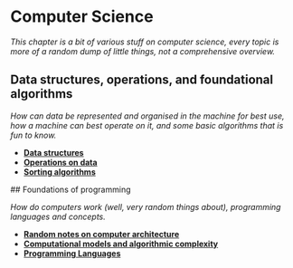 # Computer Science

*This chapter is a bit of various stuff on computer science, every topic is more of a random dump of little things, not a comprehensive overview.*


## Data structures, operations, and foundational algorithms

*How can data be represented and organised in the machine for best use, how a machine can best operate on it, and some basic algorithms that is fun to know.*

* [**Data structures**](http://nbviewer.jupyter.org/github/martinapugliese/tales-science-data/tree/master/cs/data-algorithms/data-structures.ipynb)
* [**Operations on data**](http://nbviewer.jupyter.org/github/martinapugliese/tales-science-data/tree/master/cs/data-algorithms/operations.ipynb)
* [**Sorting algorithms**](http://nbviewer.jupyter.org/github/martinapugliese/tales-science-data/tree/master/cs/data-algorithms/sorting-algorithms.ipynb)


## Foundations of programming 

*How do computers work (well, very random things about), programming languages and concepts.*

* [**Random notes on computer architecture**](http://nbviewer.jupyter.org/github/martinapugliese/tales-science-data/tree/master/cs/foundations/architecture.ipynb)
* [**Computational models and algorithmic complexity**](http://nbviewer.jupyter.org/github/martinapugliese/tales-science-data/tree/master/cs/data-algorothms/computational-models-complexity.ipynb)
* [**Programming Languages**](http://nbviewer.jupyter.org/github/martinapugliese/tales-science-data/tree/master/cs/data-algorithms/programming-languages.ipynb)